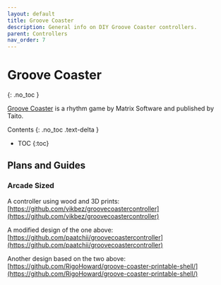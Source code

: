 ```yaml
---
layout: default
title: Groove Coaster
description: General info on DIY Groove Coaster controllers.
parent: Controllers
nav_order: 7
---
```


# Groove Coaster
{: .no_toc }

[Groove Coaster](https://en.wikipedia.org/wiki/Groove_Coaster) is a rhythm game by Matrix Software and published by Taito.

Contents
{: .no_toc .text-delta }

- TOC
{:toc}

## Plans and Guides

### Arcade Sized

A controller using wood and 3D prints: [https://github.com/vikbez/groovecoastercontroller](https://github.com/vikbez/groovecoastercontroller)

A modified design of the one above: [https://github.com/paatchii/groovecoastercontroller](https://github.com/paatchii/groovecoastercontroller)

Another design based on the two above: [https://github.com/RigoHoward/groove-coaster-printable-shell/](https://github.com/RigoHoward/groove-coaster-printable-shell/)
